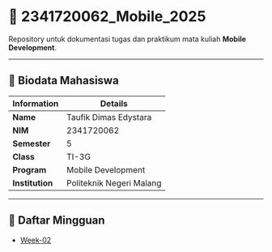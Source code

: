 # 📱 2341720062_Mobile_2025

Repository untuk dokumentasi tugas dan praktikum mata kuliah **Mobile Development**.

---

## 👤 Biodata Mahasiswa

| **Information** | **Details** |
|-----------------|-------------|
| **Name**        | Taufik Dimas Edystara |
| **NIM**         | 2341720062 |
| **Semester**    | 5 |
| **Class**       | TI-3G |
| **Program**     | Mobile Development |
| **Institution** | Politeknik Negeri Malang |

---

## 📂 Daftar Mingguan
 
- [Week-02](https://github.com/taufikdimas/2341720062_Mobile_2025/tree/main/Week-02)  

